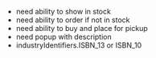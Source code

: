 - need ability to show in stock
- need ability to order if not in stock
- need ability to buy and place for pickup
- need popup with description
- industryIdentifiers.ISBN_13 or ISBN_10